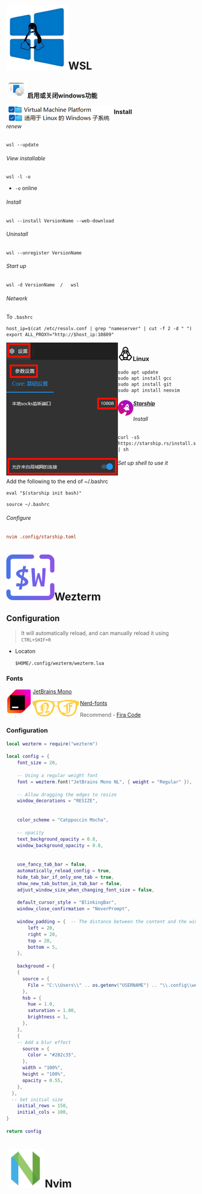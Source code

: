 





# <img src="./images/WSL.png" alt="WSL" style="zoom: 25%;" />WSL

### <img src="./images/启用或关闭windows功能.png" alt="启用或关闭windows功能" style="zoom:25%;" />启用或关闭windows功能

<img src="./images/image-20241021224830326.png" align="left" alt="image-20241021224830326" />





### Install



###### renew

```shell
wsl --update
```



###### View installable

```shell
wsl -l -o
```

- `-o` online



###### Install

```shell
wsl --install VersionName --web-download
```



###### Uninstall

```shell
wsl --unregister VersionName
```



###### Start up

```shell
wsl -d VersionName	/	wsl 
```



###### Network

To `.bashrc`

```shell
host_ip=$(cat /etc/resolv.conf | grep "nameserver" | cut -f 2 -d " ")
export ALL_PROXY="http://$host_ip:10809"
```





<img src="./images/image-20241030195706956.png" align=
left alt="image-20241030195706956" style="zoom: 80%;" />



### <img src="./images/linux.png" alt="linux" style="zoom:5%;" />Linux

```shell
sudo apt update
sudo apt install gcc
sudo apt install git 
sudo apt install neovim
```



##### <img src="./images/Starship.png" alt="Starship" align="left" style="zoom:8%;" />[Starship](https://starship.rs/)



###### Install

```shell
curl -sS https://starship.rs/install.sh | sh
```



###### Set up shell to use it

Add the following to the end of ~/.bashrc

```shell
eval "$(starship init bash)" 
```

```shell
source ~/.bashrc 
```



###### Configure

```toml
nvim .config/starship.toml
```








# <img src="./images/wezterm.png" alt="wezterm" style="zoom: 25%;" />Wezterm







## Configuration



> It will automatically reload, and can manually reload it using `CTRL+SHIF+R`

- Locaton

  `$HOME/.config/wezterm/wezterm.lua`





### Fonts



<img src="./images/JetBrains Mono.png" alt="JetBrains Mono" align="left" style="zoom:35%;" />[JetBrains Mono](https://www.jetbrains.com/lp/mono/)





<img src="./images/Nerdfonts.png" alt="Nerdfonts" align="left" style="zoom: 15%;" />[Nerd-fonts](https://github.com/ryanoasis/nerd-fonts/releases/tag/v3.2.1)

> Recommend	-	[Fira Code](https://www.programmingfonts.org/#firacode)





### Configuration


```lua
local wezterm = require("wezterm")

local config = {
    font_size = 20,
    
    -- Using a regular weight font
    font = wezterm.font("JetBrains Mono NL", { weight = "Regular" }),
    
    -- Allow dragging the edges to resize
    window_decorations = "RESIZE",
    
    
    color_scheme = "Catppuccin Mocha",
    
    -- opacity
    text_background_opacity = 0.8,
    window_background_opacity = 0.8,
    
      
    use_fancy_tab_bar = false,
    automatically_reload_config = true,
    hide_tab_bar_if_only_one_tab = true,
    show_new_tab_button_in_tab_bar = false,
    adjust_window_size_when_changing_font_size = false,
    
    default_cursor_style = "BlinkingBar",
    window_close_confirmation = "NeverPrompt",
    
    window_padding = {	-- The distance between the content and the windows edges
        left = 20,
        right = 20,
        top = 20,
        bottom = 5,
    },
    
    background = {
    {
      source = {
        File = "C:\\Users\\" .. os.getenv("USERNAME") .. "\\.config\\wezterm\\dark-desert.jpg",
      },
      hsb = {
        hue = 1.0,
        saturation = 1.00,
        brightness = 1,
      },
    },
    {
	-- Add a blur effect
      source = {
        Color = "#282c35",
      },
      width = "100%",
      height = "100%",
      opacity = 0.55,
    },
  },
  -- Set initial size
    initial_rows = 150,  
    initial_cols = 100, 
}

return config

```







# <img src="./images/nvim-icon.png" alt="nvim-icon" style="zoom:20%;" />Nvim
